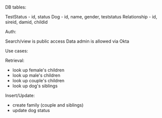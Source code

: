 DB tables:

TestStatus - id, status
Dog - id, name, gender, teststatus
Relationship - id, sireid, damid, childid

Auth:

Search/view is public access
Data admin is allowed via Okta

Use cases:

  Retrieval:
  - look up female's children
  - look up male's children
  - look up couple's children
  - look up dog's siblings

  Insert/Update:
  - create family (couple and siblings)
  - update dog status

